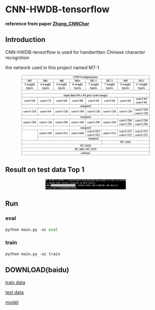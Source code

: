 # CNN-HWDB-tensorflow

**reference from paper [Zhang_CNNChar](http://yuhao.im/files/Zhang_CNNChar.pdf)**

## Introduction

CNN-HWDB-tensorflow is used for handwritten Chinese character recognition

the network used in this project named M7-1
<div align="center">
	<img src="https://github.com/xukeyuxin/CNN-HWDB-tensorflow/blob/master/data/net.jpg" width="80%" height="10%"/>
</div>

## Result on test data Top 1
<div align="center">
	<img src="https://github.com/xukeyuxin/CNN-HWDB-tensorflow/blob/master/data/result.jpg" width="50%" height="10%"/>
</div>

## Run

### eval
```python
python main.py -ac eval
```

### train
```python
python main.py -ac train
```

## DOWNLOAD(baidu)
[train data](http://www.nlpr.ia.ac.cn/databases/download/feature_data/HWDB1.1trn_gnt.zip)

[test data](http://www.nlpr.ia.ac.cn/databases/download/feature_data/HWDB1.1tst_gnt.zip)

[model](https://pan.baidu.com/s/1c7E3jBqQ-X5L2pt5-NRgqg)


